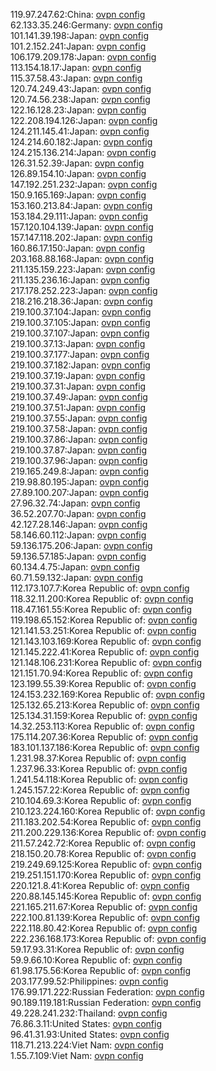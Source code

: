 119.97.247.62:China: [ovpn config](vpn/119_97_247_62.ovpn)  
62.133.35.246:Germany: [ovpn config](vpn/62_133_35_246.ovpn)  
101.141.39.198:Japan: [ovpn config](vpn/101_141_39_198.ovpn)  
101.2.152.241:Japan: [ovpn config](vpn/101_2_152_241.ovpn)  
106.179.209.178:Japan: [ovpn config](vpn/106_179_209_178.ovpn)  
113.154.18.17:Japan: [ovpn config](vpn/113_154_18_17.ovpn)  
115.37.58.43:Japan: [ovpn config](vpn/115_37_58_43.ovpn)  
120.74.249.43:Japan: [ovpn config](vpn/120_74_249_43.ovpn)  
120.74.56.238:Japan: [ovpn config](vpn/120_74_56_238.ovpn)  
122.16.128.23:Japan: [ovpn config](vpn/122_16_128_23.ovpn)  
122.208.194.126:Japan: [ovpn config](vpn/122_208_194_126.ovpn)  
124.211.145.41:Japan: [ovpn config](vpn/124_211_145_41.ovpn)  
124.214.60.182:Japan: [ovpn config](vpn/124_214_60_182.ovpn)  
124.215.136.214:Japan: [ovpn config](vpn/124_215_136_214.ovpn)  
126.31.52.39:Japan: [ovpn config](vpn/126_31_52_39.ovpn)  
126.89.154.10:Japan: [ovpn config](vpn/126_89_154_10.ovpn)  
147.192.251.232:Japan: [ovpn config](vpn/147_192_251_232.ovpn)  
150.9.165.169:Japan: [ovpn config](vpn/150_9_165_169.ovpn)  
153.160.213.84:Japan: [ovpn config](vpn/153_160_213_84.ovpn)  
153.184.29.111:Japan: [ovpn config](vpn/153_184_29_111.ovpn)  
157.120.104.139:Japan: [ovpn config](vpn/157_120_104_139.ovpn)  
157.147.118.202:Japan: [ovpn config](vpn/157_147_118_202.ovpn)  
160.86.17.150:Japan: [ovpn config](vpn/160_86_17_150.ovpn)  
203.168.88.168:Japan: [ovpn config](vpn/203_168_88_168.ovpn)  
211.135.159.223:Japan: [ovpn config](vpn/211_135_159_223.ovpn)  
211.135.236.16:Japan: [ovpn config](vpn/211_135_236_16.ovpn)  
217.178.252.223:Japan: [ovpn config](vpn/217_178_252_223.ovpn)  
218.216.218.36:Japan: [ovpn config](vpn/218_216_218_36.ovpn)  
219.100.37.104:Japan: [ovpn config](vpn/219_100_37_104.ovpn)  
219.100.37.105:Japan: [ovpn config](vpn/219_100_37_105.ovpn)  
219.100.37.107:Japan: [ovpn config](vpn/219_100_37_107.ovpn)  
219.100.37.13:Japan: [ovpn config](vpn/219_100_37_13.ovpn)  
219.100.37.177:Japan: [ovpn config](vpn/219_100_37_177.ovpn)  
219.100.37.182:Japan: [ovpn config](vpn/219_100_37_182.ovpn)  
219.100.37.19:Japan: [ovpn config](vpn/219_100_37_19.ovpn)  
219.100.37.31:Japan: [ovpn config](vpn/219_100_37_31.ovpn)  
219.100.37.49:Japan: [ovpn config](vpn/219_100_37_49.ovpn)  
219.100.37.51:Japan: [ovpn config](vpn/219_100_37_51.ovpn)  
219.100.37.55:Japan: [ovpn config](vpn/219_100_37_55.ovpn)  
219.100.37.58:Japan: [ovpn config](vpn/219_100_37_58.ovpn)  
219.100.37.86:Japan: [ovpn config](vpn/219_100_37_86.ovpn)  
219.100.37.87:Japan: [ovpn config](vpn/219_100_37_87.ovpn)  
219.100.37.96:Japan: [ovpn config](vpn/219_100_37_96.ovpn)  
219.165.249.8:Japan: [ovpn config](vpn/219_165_249_8.ovpn)  
219.98.80.195:Japan: [ovpn config](vpn/219_98_80_195.ovpn)  
27.89.100.207:Japan: [ovpn config](vpn/27_89_100_207.ovpn)  
27.96.32.74:Japan: [ovpn config](vpn/27_96_32_74.ovpn)  
36.52.207.70:Japan: [ovpn config](vpn/36_52_207_70.ovpn)  
42.127.28.146:Japan: [ovpn config](vpn/42_127_28_146.ovpn)  
58.146.60.112:Japan: [ovpn config](vpn/58_146_60_112.ovpn)  
59.136.175.206:Japan: [ovpn config](vpn/59_136_175_206.ovpn)  
59.136.57.185:Japan: [ovpn config](vpn/59_136_57_185.ovpn)  
60.134.4.75:Japan: [ovpn config](vpn/60_134_4_75.ovpn)  
60.71.59.132:Japan: [ovpn config](vpn/60_71_59_132.ovpn)  
112.173.107.7:Korea Republic of: [ovpn config](vpn/112_173_107_7.ovpn)  
118.32.11.200:Korea Republic of: [ovpn config](vpn/118_32_11_200.ovpn)  
118.47.161.55:Korea Republic of: [ovpn config](vpn/118_47_161_55.ovpn)  
119.198.65.152:Korea Republic of: [ovpn config](vpn/119_198_65_152.ovpn)  
121.141.53.251:Korea Republic of: [ovpn config](vpn/121_141_53_251.ovpn)  
121.143.103.169:Korea Republic of: [ovpn config](vpn/121_143_103_169.ovpn)  
121.145.222.41:Korea Republic of: [ovpn config](vpn/121_145_222_41.ovpn)  
121.148.106.231:Korea Republic of: [ovpn config](vpn/121_148_106_231.ovpn)  
121.151.70.94:Korea Republic of: [ovpn config](vpn/121_151_70_94.ovpn)  
123.199.55.39:Korea Republic of: [ovpn config](vpn/123_199_55_39.ovpn)  
124.153.232.169:Korea Republic of: [ovpn config](vpn/124_153_232_169.ovpn)  
125.132.65.213:Korea Republic of: [ovpn config](vpn/125_132_65_213.ovpn)  
125.134.31.159:Korea Republic of: [ovpn config](vpn/125_134_31_159.ovpn)  
14.32.253.113:Korea Republic of: [ovpn config](vpn/14_32_253_113.ovpn)  
175.114.207.36:Korea Republic of: [ovpn config](vpn/175_114_207_36.ovpn)  
183.101.137.186:Korea Republic of: [ovpn config](vpn/183_101_137_186.ovpn)  
1.231.98.37:Korea Republic of: [ovpn config](vpn/1_231_98_37.ovpn)  
1.237.96.33:Korea Republic of: [ovpn config](vpn/1_237_96_33.ovpn)  
1.241.54.118:Korea Republic of: [ovpn config](vpn/1_241_54_118.ovpn)  
1.245.157.22:Korea Republic of: [ovpn config](vpn/1_245_157_22.ovpn)  
210.104.69.3:Korea Republic of: [ovpn config](vpn/210_104_69_3.ovpn)  
210.123.224.160:Korea Republic of: [ovpn config](vpn/210_123_224_160.ovpn)  
211.183.202.54:Korea Republic of: [ovpn config](vpn/211_183_202_54.ovpn)  
211.200.229.136:Korea Republic of: [ovpn config](vpn/211_200_229_136.ovpn)  
211.57.242.72:Korea Republic of: [ovpn config](vpn/211_57_242_72.ovpn)  
218.150.20.78:Korea Republic of: [ovpn config](vpn/218_150_20_78.ovpn)  
219.249.69.125:Korea Republic of: [ovpn config](vpn/219_249_69_125.ovpn)  
219.251.151.170:Korea Republic of: [ovpn config](vpn/219_251_151_170.ovpn)  
220.121.8.41:Korea Republic of: [ovpn config](vpn/220_121_8_41.ovpn)  
220.88.145.145:Korea Republic of: [ovpn config](vpn/220_88_145_145.ovpn)  
221.165.211.67:Korea Republic of: [ovpn config](vpn/221_165_211_67.ovpn)  
222.100.81.139:Korea Republic of: [ovpn config](vpn/222_100_81_139.ovpn)  
222.118.80.42:Korea Republic of: [ovpn config](vpn/222_118_80_42.ovpn)  
222.236.168.173:Korea Republic of: [ovpn config](vpn/222_236_168_173.ovpn)  
59.17.93.31:Korea Republic of: [ovpn config](vpn/59_17_93_31.ovpn)  
59.9.66.10:Korea Republic of: [ovpn config](vpn/59_9_66_10.ovpn)  
61.98.175.56:Korea Republic of: [ovpn config](vpn/61_98_175_56.ovpn)  
203.177.99.52:Philippines: [ovpn config](vpn/203_177_99_52.ovpn)  
176.99.171.222:Russian Federation: [ovpn config](vpn/176_99_171_222.ovpn)  
90.189.119.181:Russian Federation: [ovpn config](vpn/90_189_119_181.ovpn)  
49.228.241.232:Thailand: [ovpn config](vpn/49_228_241_232.ovpn)  
76.86.3.11:United States: [ovpn config](vpn/76_86_3_11.ovpn)  
96.41.31.93:United States: [ovpn config](vpn/96_41_31_93.ovpn)  
118.71.213.224:Viet Nam: [ovpn config](vpn/118_71_213_224.ovpn)  
1.55.7.109:Viet Nam: [ovpn config](vpn/1_55_7_109.ovpn)  
